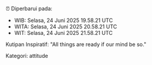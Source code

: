 ⏰ Diperbarui pada:
- WIB: Selasa, 24 Juni 2025 19.58.21 UTC
- WITA: Selasa, 24 Juni 2025 20.58.21 UTC
- WIT: Selasa, 24 Juni 2025 21.58.21 UTC

Kutipan Inspiratif:
"All things are ready if our mind be so."


Kategori: attitude

